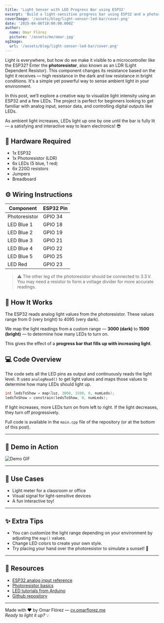 ```yaml
---
title: 'Light Sensor with LED Progress Bar using ESP32'
excerpt: 'Build a light-sensitive progress bar using ESP32 and a photoresistor. A simple yet visually fun project that lights up LEDs based on brightness levels.'
coverImage: '/assets/blog/light-sensor-led-bar/cover.png'
date: '2025-04-06T10:00:00.000Z'
author:
  name: Omar Flórez
  picture: '/assets/me/omar.jpg'
ogImage:
  url: '/assets/blog/light-sensor-led-bar/cover.png'
---
```


Light is everywhere, but how do we make it visible to a microcontroller like the ESP32? Enter the **photoresistor**, also known as an LDR (Light Dependent Resistor). This component changes its resistance based on the light it receives — high resistance in the dark and low resistance in bright conditions. It's a simple yet powerful way to sense ambient light in your environment.

In this post, we’ll explore a creative way to visualize light intensity using an ESP32 and a few LEDs. The project is perfect for beginners looking to get familiar with analog input, sensor data, and controlling digital outputs like LEDs.

As ambient light increases, LEDs light up one by one until the bar is fully lit — a satisfying and interactive way to learn electronics! 😎

## 🔧 Hardware Required

- 1x ESP32  
- 1x Photoresistor (LDR)  
- 6x LEDs (5 blue, 1 red)  
- 6x 220Ω resistors  
- Jumpers  
- Breadboard  

## ⚙️ Wiring Instructions

| Component       | ESP32 Pin |
|----------------|-----------|
| Photoresistor  | GPIO 34   |
| LED Blue 1     | GPIO 18   |
| LED Blue 2     | GPIO 19   |
| LED Blue 3     | GPIO 21   |
| LED Blue 4     | GPIO 22   |
| LED Blue 5     | GPIO 25   |
| LED Red        | GPIO 23   |

> ⚠️ The other leg of the photoresistor should be connected to 3.3 V. You may need a resistor to form a voltage divider for more accurate readings.

## 🧠 How It Works

The ESP32 reads analog light values from the photoresistor. These values range from 0 (very bright) to 4095 (very dark).

We map the light readings from a custom range — **3000 (dark)** to **1500 (bright)** — to determine how many LEDs to turn on.

This gives the effect of a **progress bar that fills up with increasing light**.

## 💻 Code Overview

The code sets all the LED pins as output and continuously reads the light level. It uses `analogRead()` to get light values and maps those values to determine how many LEDs should light up.

```cpp
int ledsToShow = map(luz, 3000, 1500, 0, numLeds);
ledsToShow = constrain(ledsToShow, 0, numLeds);
```

If light increases, more LEDs turn on from left to right. If the light decreases, they turn off progressively.

Full code is available in the `main.cpp` file of the repository (or at the bottom of this post).

---

## 📸 Demo in Action

![Demo GIF](/assets/blog/light-sensor-led-bar/demo.gif)

---

## 🎯 Use Cases

- Light meter for a classroom or office  
- Visual signal for light-sensitive devices  
- A fun interactive toy!  

---

## ✨ Extra Tips

- You can customize the light range depending on your environment by adjusting the `map()` values.  
- Change LED colors to create your own style.  
- Try placing your hand over the photoresistor to simulate a sunset! 🌇

---

## 📘 Resources

- [ESP32 analog input reference](https://docs.espressif.com/projects/esp-idf/en/stable/esp32/api-reference/peripherals/adc_oneshot.html)  
- [Photoresistor basics](https://learn.adafruit.com/photocells/overview)  
- [LED tutorials from Arduino](https://www.arduino.cc/en/Tutorial/BuiltInExamples/Blink)
- [Github repository](https://github.com/omarmfs98/led-photoresistor)

---

Made with ❤️ by Omar Flórez — [cv.omarflorez.me](https://cv.omarflorez.me)  
_Ready to light it up?_ 💡
